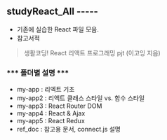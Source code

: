 ## studyReact_All -----
+ 기존에 실습한 React 파일 모음.
+ 참고서적
> 생활코딩! React 리액트 프로그래밍 pjt (이고잉 지음)




### *** 폴더별 설명 ***

    
+ my-app : 리엑트 기초    
+ my-app2 : 리액트 클래스 스타일 vs. 함수 스타일    
+ my-app3 : React Router DOM    
+ my-app4 : React & Ajax    
+ my-app5 : React Redux 
+ ref_doc : 참고용 문서, connect.js 설명 